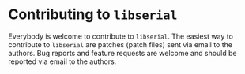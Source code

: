 # Contributing to `libserial`

Everybody is welcome to contribute to `libserial`. The easiest way to contribute
to `libserial` are patches (patch files) sent via email to the authors.
Bug reports and feature requests are welcome and should be reported via email to the authors.
